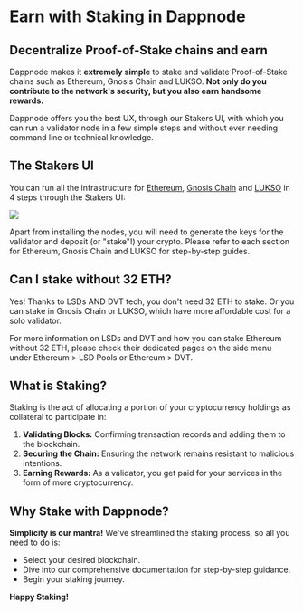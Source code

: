 # Earn with Staking in Dappnode

## Decentralize Proof-of-Stake chains and earn

Dappnode makes it **extremely simple** to stake and validate Proof-of-Stake chains such as Ethereum, Gnosis Chain and LUKSO. **Not only do you contribute to the network's security, but you also earn handsome rewards.**

Dappnode offers you the best UX, through our Stakers UI, with which you can run a validator node in a few simple steps and without ever needing command line or technical knowledge.

## The Stakers UI
You can run all the infrastructure for [Ethereum](/docs/user/staking/ethereum/solo/mainnet), [Gnosis Chain](/docs/user/staking/gnosis-chain/solo) and [LUKSO](/docs/user/staking/lukso/solo) in 4 steps through the Stakers UI:

![](/img/stakersnumbers.png)

Apart from installing the nodes, you will need to generate the keys for the validator and deposit (or "stake"!) your crypto. Please refer to each section for Ethereum, Gnosis Chain and LUKSO for step-by-step guides.

## Can I stake without 32 ETH?

Yes! Thanks to LSDs AND DVT tech, you don't need 32 ETH to stake. Or you can stake in Gnosis Chain or LUKSO, which have more affordable cost for a solo validator. 

For more information on LSDs and DVT and how you can stake Ethereum without 32 ETH, please check their dedicated pages on the side menu under Ethereum > LSD Pools or Ethereum > DVT.

## What is Staking?
Staking is the act of allocating a portion of your cryptocurrency holdings as collateral to participate in:
1. **Validating Blocks:** Confirming transaction records and adding them to the blockchain.
2. **Securing the Chain:** Ensuring the network remains resistant to malicious intentions.
3. **Earning Rewards:** As a validator, you get paid for your services in the form of more cryptocurrency.

## Why Stake with Dappnode?
**Simplicity is our mantra!** We've streamlined the staking process, so all you need to do is:
- Select your desired blockchain.
- Dive into our comprehensive documentation for step-by-step guidance.
- Begin your staking journey.

**Happy Staking!**
